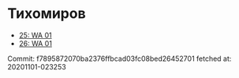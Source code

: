 # Тихомиров
- [25: WA 01](25.md)
- [26: WA 01](26.md)

Commit: f7895872070ba2376ffbcad03fc08bed26452701
 fetched at: 20201101-023253
